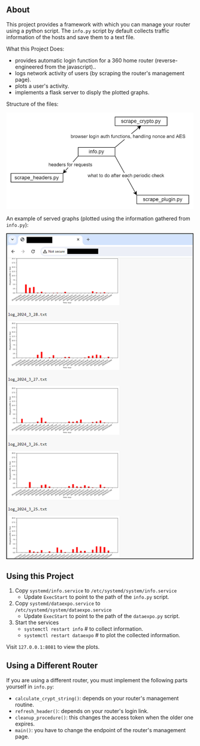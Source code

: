## About

This project provides a framework with which you can manage your router using a python script.
The `info.py` script by default collects traffic information of the hosts and save them to a text file.

What this Project Does:
- provides automatic login function for a 360 home router (reverse-engineered from the javascript)..
- logs network activity of users (by scraping the router's management page).
- plots a user's activity.
- implements a flask server to disply the plotted graphs.

Structure of the files:

<img src="https://github.com/mindcrunch4u/home_router_management/blob/main/about/about%20files.png" width="500">

An example of served graphs (plotted using the information gathered from `info.py`):

<img src="https://github.com/mindcrunch4u/home_router_management/blob/main/about/screenshot%20example.png" width="500">

## Using this Project

1. Copy `systemd/info.service` to `/etc/systemd/system/info.service`
	- Update `ExecStart` to point to the path of the `info.py` script.
2. Copy `systemd/dataexpo.service` to `/etc/systemd/system/dataexpo.service`
	- Update `ExecStart` to point to the path of the `dataexpo.py` script.
3. Start the services
	- `systemctl restart info` # to collect information.
	- `systemctl restart dataexpo` # to plot the collected information.

Visit `127.0.0.1:8081` to view the plots.

## Using a Different Router

If you are using a different router, you must implement the following parts yourself in `info.py`:
- `calculate_crypt_string()`: depends on your router's management routine.
- `refresh_header()`: depends on your router's login link.
- `cleanup_procedure()`: this changes the access token when the older one expires.
- `main()`: you have to change the endpoint of the router's management page.
